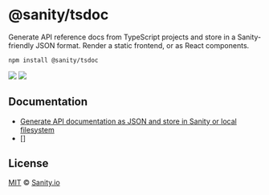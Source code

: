 

# @sanity/tsdoc

Generate API reference docs from TypeScript projects and store in a Sanity-friendly JSON format. Render a static frontend, or as React components.

```sh
npm install @sanity/tsdoc
```

![](https://img.shields.io/npm/v/@sanity/tsdoc?style=flat)
![](https://img.shields.io/npm/l/@sanity/tsdoc.svg?style=flat)

## Documentation

- [Generate API documentation as JSON and store in Sanity or local filesystem](docs/generate-api-docs.md)
- []

## License

[MIT](https://github.com/sanity-io/tsdoc/blob/main/LICENSE) © [Sanity.io](https://www.sanity.io/)
